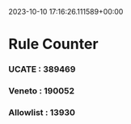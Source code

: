 2023-10-10 17:16:26.111589+00:00
# Rule Counter 
 ### UCATE : 389469

 ### Veneto : 190052

 ### Allowlist : 13930